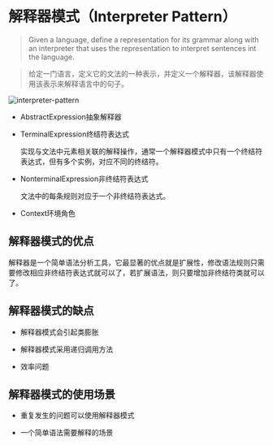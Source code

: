 # 解释器模式（Interpreter Pattern）

> Given a language, define a representation for its grammar along with an interpreter that uses the representation to interpret sentences int the language.

> 给定一门语言，定义它的文法的一种表示，并定义一个解释器，该解释器使用该表示来解释语言中的句子。

![interpreter-pattern](interpreter-pattern.svg)

* AbstractExpression抽象解释器

* TerminalExpression终结符表达式

    实现与文法中元素相关联的解释操作，通常一个解释器模式中只有一个终结符表达式，但有多个实例，对应不同的终结符。

* NonterminalExpression非终结符表达式

    文法中的每条规则对应于一个非终结符表达式。

* Context环境角色

## 解释器模式的优点

解释器是一个简单语法分析工具，它最显著的优点就是扩展性，修改语法规则只需要修改相应非终结符表达式就可以了，若扩展语法，则只要增加非终结符类就可以了。

## 解释器模式的缺点

* 解释器模式会引起类膨胀

* 解释器模式采用递归调用方法

* 效率问题

## 解释器模式的使用场景

* 重复发生的问题可以使用解释器模式

* 一个简单语法需要解释的场景

